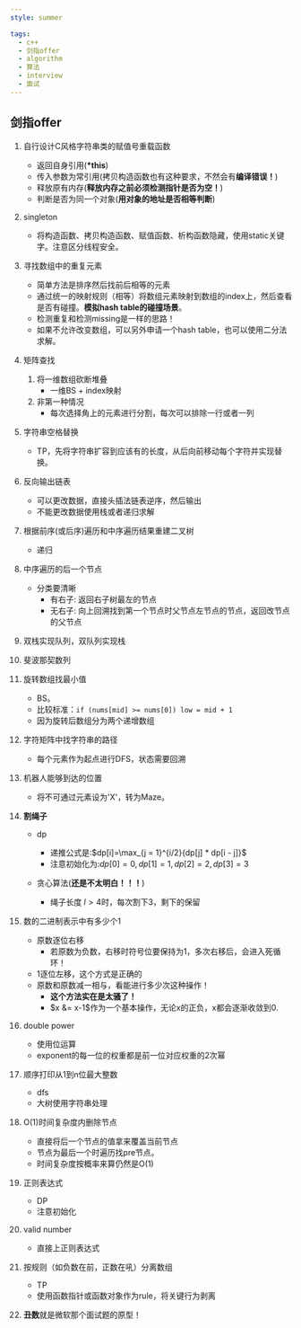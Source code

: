 ```yaml
---
style: summer

tags:
  - c++
  - 剑指offer
  - algorithm
  - 算法
  - interview
  - 面试
---
```



## 剑指offer

1. 自行设计C风格字符串类的赋值号重载函数
	* 返回自身引用(**\*this**)
	* 传入参数为常引用(拷贝构造函数也有这种要求，不然会有**编译错误！**)
	* 释放原有内存(**释放内存之前必须检测指针是否为空！**)
	* 判断是否为同一个对象(**用对象的地址是否相等判断**)
2. singleton
	* 将构造函数、拷贝构造函数、赋值函数、析构函数隐藏，使用static关键字。注意区分线程安全。

3. 寻找数组中的重复元素
	* 简单方法是排序然后找前后相等的元素
	* 通过统一的映射规则（相等）将数组元素映射到数组的index上，然后查看是否有碰撞。**模拟hash table的碰撞场景**。
	* 检测重复和检测missing是一样的思路！
	* 如果不允许改变数组，可以另外申请一个hash table，也可以使用二分法求解。
4. 矩阵查找
	1. 将一维数组砍断堆叠
		* 一维BS + index映射
	2. 非第一种情况
		* 每次选择角上的元素进行分割，每次可以排除一行或者一列
5. 字符串空格替换
	* TP，先将字符串扩容到应该有的长度，从后向前移动每个字符并实现替换。
6. 反向输出链表
	* 可以更改数据，直接头插法链表逆序，然后输出
	* 不能更改数据使用栈或者递归求解
7. 根据前序(或后序)遍历和中序遍历结果重建二叉树
	* 递归
8. 中序遍历的后一个节点
	* 分类要清晰
		* 有右子: 返回右子树最左的节点
		* 无右子: 向上回溯找到第一个节点时父节点左节点的节点，返回改节点的父节点
9. 双栈实现队列，双队列实现栈
10. 斐波那契数列
1. 旋转数组找最小值
	* BS。
	* 比较标准：`if (nums[mid] >= nums[0]) low = mid + 1`
	* 因为旋转后数组分为两个递增数组
2. 字符矩阵中找字符串的路径
	* 每个元素作为起点进行DFS，状态需要回溯
3. 机器人能够到达的位置
	* 将不可通过元素设为'X'，转为Maze。
4. **割绳子**
	* dp
		* 递推公式是:$dp[i]=\max_{j = 1}^{i/2}{dp[j] * dp[i - j]}$
		* 注意初始化为:$dp[0] = 0,dp[1] = 1, dp[2] = 2, dp[3]=3$

	* 贪心算法(**还是不太明白！！！**)
		* 绳子长度 $l>4$时，每次割下3，剩下的保留 
5. 数的二进制表示中有多少个1
	* 原数逐位右移
		* 若原数为负数，右移时符号位要保持为1，多次右移后，会进入死循环！
	* 1逐位左移，这个方式是正确的
	* 原数和原数减一相与，看能进行多少次这种操作！
		* **这个方法实在是太骚了！**
		* $x &= x-1$作为一个基本操作，无论x的正负，x都会逐渐收敛到0.
6. double power
	* 使用位运算
	* exponent的每一位的权重都是前一位对应权重的2次幂
7. 顺序打印从1到n位最大整数
	* dfs
	* 大树使用字符串处理
8. O(1)时间复杂度内删除节点
	* 直接将后一个节点的值拿来覆盖当前节点
	* 节点为最后一个时遍历找pre节点。
	* 时间复杂度按概率来算仍然是O(1)
9. 正则表达式
	* DP
	* 注意初始化
0. valid number
	* 直接上正则表达式
1. 按规则（如负数在前，正数在吼）分离数组
	* TP
	* 使用函数指针或函数对象作为rule，将关键行为剥离
4. **丑数**就是微软那个面试题的原型！

